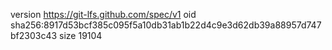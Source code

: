 version https://git-lfs.github.com/spec/v1
oid sha256:8917d53bcf385c095f5a10db31ab1b22d4c9e3d62db39a88957d747bf2303c43
size 19104
